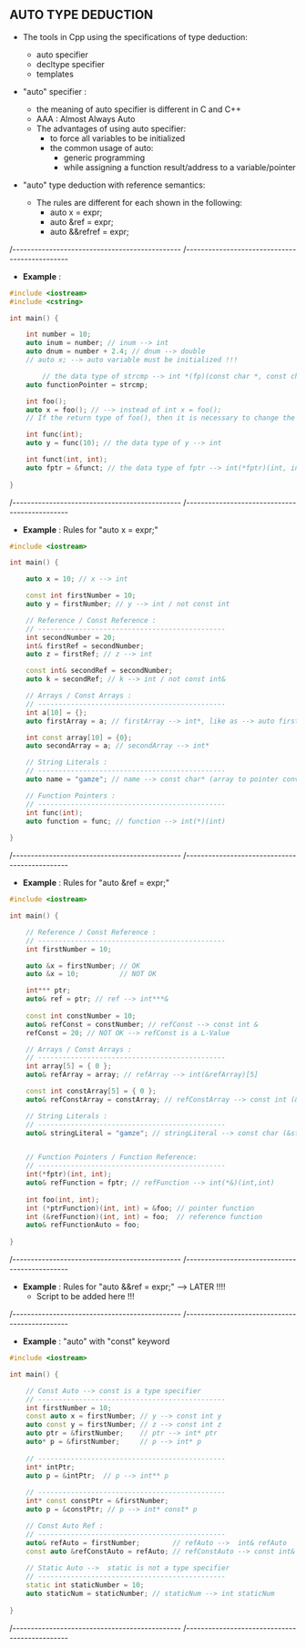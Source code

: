 ## AUTO TYPE DEDUCTION

- The tools in Cpp using the specifications of type deduction: 
  - auto specifier 
  - decltype specifier
  - templates 

- "auto" specifier : 
  - the meaning of auto specifier is different in C and C++
  - AAA : Almost Always Auto
  - The advantages of using auto specifier:
    - to force all variables to be initialized
    - the common usage of auto:
      - generic programming
      - while assigning a function result/address to a variable/pointer

 - "auto" type deduction with reference semantics: 
   - The rules are different for each shown in the following: 
     - auto x = expr;
     - auto &ref = expr; 
     - auto &&refref = expr; 

/----------------------------------------------
/----------------------------------------------

- **Example** : 
```cpp
#include <iostream>
#include <cstring>

int main() {

	int number = 10;
	auto inum = number; // inum --> int
	auto dnum = number + 2.4; // dnum --> double 
	// auto x; --> auto variable must be initialized !!!

        // the data type of strcmp --> int *(fp)(const char *, const char *)
	auto functionPointer = strcmp;

	int foo();
	auto x = foo(); // --> instead of int x = foo();
	// If the return type of foo(), then it is necessary to change the assigned variable

	int func(int);
	auto y = func(10); // the data type of y --> int 

	int funct(int, int);
	auto fptr = &funct; // the data type of fptr --> int(*fptr)(int, int)
	
}
```

/----------------------------------------------
/----------------------------------------------

- **Example** : Rules for "auto x = expr;" 
```cpp
#include <iostream>

int main() {

	auto x = 10; // x --> int

	const int firstNumber = 10;
	auto y = firstNumber; // y --> int / not const int 

	// Reference / Const Reference :
	// ----------------------------------------------
	int secondNumber = 20;
	int& firstRef = secondNumber;
	auto z = firstRef; // z --> int

	const int& secondRef = secondNumber;
	auto k = secondRef; // k --> int / not const int&

	// Arrays / Const Arrays : 
	// ----------------------------------------------
	int a[10] = {};
	auto firstArray = a; // firstArray --> int*, like as --> auto firstArray = &a[0]

	int const array[10] = {0};
	auto secondArray = a; // secondArray --> int*

	// String Literals :
	// ----------------------------------------------
	auto name = "gamze"; // name --> const char* (array to pointer conversion)

	// Function Pointers :
	// ----------------------------------------------
	int func(int);
	auto function = func; // function --> int(*)(int)
	
}
```

/----------------------------------------------
/----------------------------------------------

- **Example** : Rules for "auto &ref = expr;" 
```cpp
#include <iostream>

int main() {

	// Reference / Const Reference :
	// ----------------------------------------------
	int firstNumber = 10;

	auto &x = firstNumber; // OK 
	auto &x = 10;          // NOT OK 

	int*** ptr;
	auto& ref = ptr; // ref --> int***& 
		
	const int constNumber = 10;
	auto& refConst = constNumber; // refConst --> const int &
	refConst = 20; // NOT OK --> refConst is a L-Value

	// Arrays / Const Arrays : 
	// ----------------------------------------------
	int array[5] = { 0 };
	auto& refArray = array; // refArray --> int(&refArray)[5] 

	const int constArray[5] = { 0 };
	auto& refConstArray = constArray; // refConstArray --> const int (&refConstArray)[5]

	// String Literals :
	// ----------------------------------------------
	auto& stringLiteral = "gamze"; // stringLiteral --> const char (&stringLiteral)[6]


	// Function Pointers / Function Reference:
	// ----------------------------------------------
	int(*fptr)(int, int);
	auto& refFunction = fptr; // refFunction --> int(*&)(int,int)
	
	int foo(int, int);
	int (*ptrFunction)(int, int) = &foo; // pointer function
	int (&refFunction)(int, int) = foo;  // reference function
	auto& refFunctionAuto = foo;
	
}
```

/----------------------------------------------
/----------------------------------------------

- **Example** : Rules for "auto &&ref = expr;"  --> LATER !!!!
  - Script to be added here !!!

/----------------------------------------------
/----------------------------------------------

- **Example** : "auto" with "const" keyword 
```cpp
#include <iostream>

int main() {

	// Const Auto --> const is a type specifier
	// ----------------------------------------------
	int firstNumber = 10;
	const auto x = firstNumber; // y --> const int y
	auto const y = firstNumber; // z --> const int z
	auto ptr = &firstNumber;    // ptr --> int* ptr 
	auto* p = &firstNumber;     // p --> int* p
  
	// ----------------------------------------------
	int* intPtr;
	auto p = &intPtr;  // p --> int** p
  
	// ----------------------------------------------
	int* const constPtr = &firstNumber;
	auto p = &constPtr; // p --> int* const* p

	// Const Auto Ref : 
	// ----------------------------------------------
	auto& refAuto = firstNumber;        // refAuto -->  int& refAuto
	const auto &refConstAuto = refAuto; // refConstAuto --> const int& refConstAuto --> very common usage
	
	// Static Auto -->  static is not a type specifier
	// ----------------------------------------------
	static int staticNumber = 10;
	auto staticNum = staticNumber; // staticNum --> int staticNum
	
}
```

/----------------------------------------------
/----------------------------------------------

